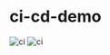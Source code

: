 # ci-cd-demo

![ci](https://github.com/dtturcotte/ci-cd-demo/workflows/CI/ci/badge.svg?branch=main)
![ci](https://github.com/dtturcotte/ci-cd-demo/workflows/CI/ci/badge.svg?branch=staging)
